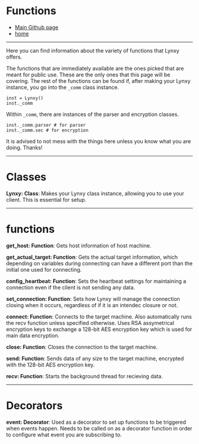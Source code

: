 # Functions
- [Main Github page](https://github.com/SketchedDoughnut/lynxy)
- [home](/README.md)

***

Here you can find information about the variety of functions that Lynxy offers.

The functions that are immediately available are the ones picked that are meant for public use. These are the only ones that this page will be covering. The rest of the functions can be found if, after making your Lynxy instance, you go into the `_comm` class instance.
    
    inst = Lynxy()
    inst._comm

Within `_comm`, there are instances of the parser and encryption classes.

    inst._comm.parser # for parser
    inst._comm.sec # for encryption

It is advised to not mess with the things here unless you know what you are doing. Thanks!

***

# Classes
**Lynxy: Class**: Makes your Lynxy class instance, allowing you to use your client. This is essential for setup. 

***

# functions
**get_host: Function**: Gets host information of host machine.

**get_actual_target: Function**: Gets the actual target information, which depending on variables during connecting can have a different port than the initial one used for connecting.

**config_heartbeat: Function**: Sets the heartbeat settings for maintaining a connection even if the client is not sending any data.

**set_connection: Function**: Sets how Lynxy will manage the connection closing when it occurs, regardless of if it is an intendec closure or not.

**connect: Function**: Connects to the target machine. Also automatically runs the recv function unless specified otherwise. Uses RSA assymetrical encryption keys to exchange a 128-bit AES encryption key which is used for main data encryption.

**close: Function**: Closes the connection to the target machine.

**send: Function**: Sends data of any size to the target machine, encrypted with the 128-bit AES encryption key.

**recv: Function**: Starts the background thread for recieving data.

***

# Decorators
**event: Decorator**: Used as a decorator to set up functions to be triggered when events happen. Needs to be called on as a decorator function in order to configure what event you are subscribing to.